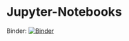 # Jupyter-Notebooks

Binder:
[![Binder](https://mybinder.org/badge_logo.svg)](https://mybinder.org/v2/gh/jojo2021/Jupyter-Notebooks/HEAD)
